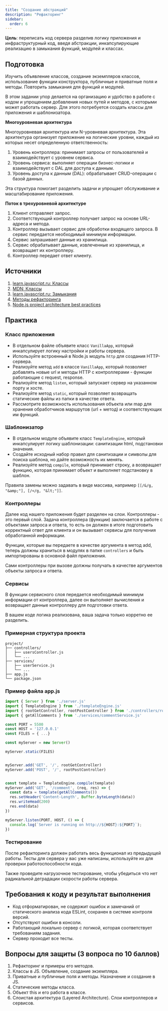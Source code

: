 ```yaml
---
title: "Создание абстракций"
description: "Рефакторинг"
sidebar:
  order: 6
---
```


**Цель**: переписать код сервера разделив логику приложения и инфраструктурный код, введя абстракции, инкапсулирующие реализацию в замыкания функций, модулей и классах.

## Подготовка

Изучить объявление классов, создание экземпляров классов, использование функции конструктора, публичные и приватные поля и методы. Повторить замыкания для функций и модулей.

В этом задании упор делается на организацию и удобство в работе с кодом и упрощением добавления новых путей и методов, с которыми может работать сервер. Для этого потребуется создать классы для приложения и шаблонизатора. 

**Многоуровневая архитектура**

Многоуровневая архитектура или N-уровневая архитектура. Эта архитектура организует приложение на логические уровни, каждый из которых несет определенную ответственность:

1. Уровень контроллера: принимает запросы от пользователей и взаимодействует с уровнем сервиса.
1. Уровень сервиса: выполняет операции бизнес-логики и взаимодействует с DAL для доступа к данным.
1. Уровень доступа к данным (DAL): обрабатывает CRUD-операции с базой данных.

Эта структура помогает разделить задачи и упрощает обслуживание и масштабирование приложения.

**Поток в трехуровневой архитектуре**

1. Клиент отправляет запрос.
1. Соответствующий контроллер получает запрос на основе URL-адреса и метода.
1. Контроллер вызывает сервис для обработки входящего запроса. В сервис передается необходимый минимум информации. 
1. Сервис запрашивает данные из хранилища.
1. Сервис обрабатывает данные, извлеченные из хранилища, и возвращает их контроллеру.
1. Контроллер передает ответ клиенту.

## Источники

1. [learn.javascript.ru: Классы](https://learn.javascript.ru/classes)
1. [MDN: Классы](https://developer.mozilla.org/ru/docs/Web/JavaScript/Reference/Classes)
1. [learn.javascript.ru: Замыкания](https://learn.javascript.ru/closure)
1. [Методы рефакторинга](https://ru.wikipedia.org/wiki/%D0%A0%D0%B5%D1%84%D0%B0%D0%BA%D1%82%D0%BE%D1%80%D0%B8%D0%BD%D0%B3#%D0%9C%D0%B5%D1%82%D0%BE%D0%B4%D1%8B_%D1%80%D0%B5%D1%84%D0%B0%D0%BA%D1%82%D0%BE%D1%80%D0%B8%D0%BD%D0%B3%D0%B0)
1. [Node.js project architecture best practices](https://blog.logrocket.com/node-js-project-architecture-best-practices/)

## Практика

### Класс приложения

- В отдельном файле объявите класс `VanillaApp`, который инкапсулирует логику настройки и работы сервера.
- Используйте встроенный в Node.js модуль `http` для создания HTTP-сервера.
- Реализуйте метод `add` в классе `VanillaApp`, который позволяет добавлять новые url и методы HTTP с контроллерами - функции работающие с request, response.
- Реализуйте метод `listen`, который запускает сервер на указанном порту и хосте.
- Реализуйте метод `static`, который позволяет возвращать статические файлы из папки в качестве ответа.
- Рассмотрите возможность использования объекта или map для хранения обработчиков маршрутов (url + метод) и соответствующих им функций.

### Шаблонизатор

- В отдельном модуле объявите класс `TemplateEngine`, который инкапсулирует логику шаблонизации: санитизации html, подстановки значения.
- Создайте исходный набор правил для санитизации и символы для поиска шаблона, но дайте возможность их менять.
- Реализуйте метод `compile`, который принимает строку, а возвращает функцию, которая принимает объект и выполняет подстановку в шаблон.

Правила замены можно задавать в виде массива, например `[[/&/g, "&amp;"], [/</g, "&lt;"]]`.

### Контроллеры

Далее код нашего приложения будет разделен на слои. Контроллеры - это первый слой. Задача контроллера (функции) заключается в работе с объектами запроса и ответа, то есть он должен в итоге подготовить корректный ответ для клиента и он вызывает сервисы для получения обработанной информации.

Функции, которые вы передаете в качестве аргумента в метод add, теперь должны храниться в модулях в папке `controllers` и быть импортированы в основной файл приложения.

Сами контроллеры при вызове должны получать в качестве аргументов объекты запроса и ответа.

### Сервисы

В функции сервисного слоя передается необходимый минимум информации от контроллера, далее он выполняет вычисления и возвращает данные контроллеру для подготовки ответа.

В вашем коде логика реализована, ваша задача только корретно ее разделить.

### Примерная структура проекта

```
project/
├── controllers/
│   ├── usersController.js
│   └── ...
├── services/
│   ├── userService.js
│   └── ...
├── app.js
└── package.json
```

### Пример файла app.js

```js
import { Server } from './server.js'
import { TemplateEngine } from './templateEngine.js'
import { rootGetController, rootPostController } from './controllers/rootControllers.js'
import { getAllComments } from './services/commentService.js'

const PORT = 5500
const HOST = '127.0.0.1'
const FILES = { ...}

const myServer = new Server()

myServer.static(FILES)


myServer.add('GET', '/', rootGetController)
myServer.add('POST', '/', rootPostController)


const template = TemplateEngine.compile(template)
myServer.add('GET', '/comment', (req, res) => {
  const data = template(getAllComments())
  res.setHeader('Content-Length', Buffer.byteLength(data))
  res.writeHead(200)
  res.end(data)
})

myServer.listen(PORT, HOST, () => {
  console.log(`Server is running on http://${HOST}:${PORT}`);
})
```

### Тестирование

После рефакторинга должен работать весь функционал из предыдущей работы. Тесты для сервера у вас уже написаны, используйте их для проверки работоспособности кода.

Также проведите нагрузочное тестирование, чтобы убедиться что нет радикальной деградации скорости работы сервера. 

## Требования к коду и результат выполнения

- Код отформатирован, не содержит ошибок и замечаний от статического анализа кода ESLint, сохранен в системе контроля версий.
- Отсутствуют ошибки в консоли.
- Работающий локально сервер с логикой, которая соответствует требованиям задания.
- Сервер проходит все тесты.

## Вопросы для защиты (3 вопроса по 10 баллов)

1. Рефакторинг и примеры его методов.
1. Классы в JS. Объявление, создание экземпляра.
1. Приватные и публичные поля и методы. Назначение и создание в JS.
1. Статические методы класса.
1. Объект this и его работа в классе.
1. Слоистая архитектура (Layered Architecture). Слои контроллеров и сервисов.
